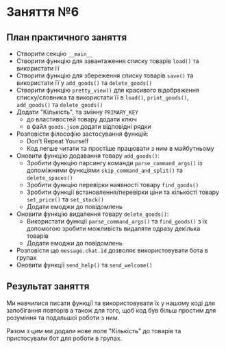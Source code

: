# Заняття №6

## План практичного заняття

* Створити секцію `__main__`
* Створити функцію для завантаження списку товарів `load()` та використати її
* Створити функцію для збереження списку товарів `save()`
  та використати її у `add_goods()` та `delete_goods()`
* Створити функцію `pretty_view()` для красивого відображення списку/словника
  та використати її в `load()`, `print_goods()`, `add_goods()` та `delete_goods()`
* Додати "Кількість", та змінну `PRIMARY_KEY`
  * до властивостей товару додати ключ
  * в файл `goods.jsom` додати відповідні рядки
* Розповісти філософію застосування функцій:
  * Don't Repeat Yourself
  * Код легше читати та простіше працювати з ним в майбутньому
* Оновити функцію додавання товару `add_goods()`:
  * Зробити функцію парсингу команди `parse_command_args()` із допоміжними
    функціями `skip_command_and_split()` та `delete_spaces()`
  * Зробити функцію перевірки наявності товару `find_goods()`
  * Зробити функції встановлення/перевірки ціни та кількості
    товару `set_price()` та `set_stock()`
  * Додати емоджи до повідомлень 
* Оновити функцію видалення товару `delete_goods()`:
  * Використати функції `parse_command_args()` та `find_goods()` з
    їх допомогою зробити можливість видаляти одразу декілька товарів
  * Додати емоджи до повідомлень
* Розповісти що `message.chat.id` дозволяє використовувати бота в групах
* Оновити функції `send_help()` та `send_welcome()`

## Результат заняття

Ми навчилися писати функції та використовувати їх у нашому коді для
запобігання повторів а також для того, щоб код був більш простим
для розуміння та подальшої роботи з ним.

Разом з цим ми додали нове поле "Кількість" до товарів та
пристосували бот для роботи в групах.

